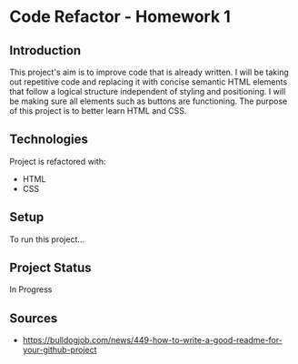 # Code Refactor - Homework 1

## Introduction
This project's aim is to improve code that is already written. I will be taking out repetitive code and replacing it with concise semantic HTML elements that follow a logical structure independent of styling and positioning. I will be making sure all elements such as buttons are functioning. The purpose of this project is to better learn HTML and CSS.

## Technologies
Project is refactored with:
* HTML
* CSS

## Setup
To run this project...

## Project Status 
In Progress

## Sources
* https://bulldogjob.com/news/449-how-to-write-a-good-readme-for-your-github-project
